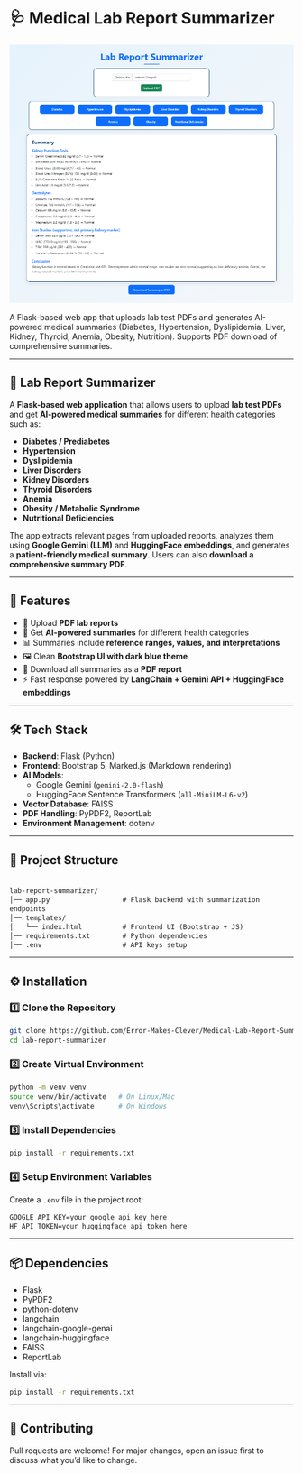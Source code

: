 # 🩺 Medical Lab Report Summarizer

<p align="center">
  <img src="assets/Front_Page.png" alt="Medical Lab Report Summarizer UI" width="600"/>
</p>

A Flask-based web app that uploads lab test PDFs and generates AI-powered medical summaries (Diabetes, Hypertension, Dyslipidemia, Liver, Kidney, Thyroid, Anemia, Obesity, Nutrition). Supports PDF download of comprehensive summaries.

---

## 🧪 Lab Report Summarizer

A **Flask-based web application** that allows users to upload **lab test PDFs** and get **AI-powered medical summaries** for different health categories such as:

- **Diabetes / Prediabetes**
- **Hypertension**
- **Dyslipidemia**
- **Liver Disorders**
- **Kidney Disorders**
- **Thyroid Disorders**
- **Anemia**
- **Obesity / Metabolic Syndrome**
- **Nutritional Deficiencies**

The app extracts relevant pages from uploaded reports, analyzes them using **Google Gemini (LLM)** and **HuggingFace embeddings**, and generates a **patient-friendly medical summary**. Users can also **download a comprehensive summary PDF**.

---

## 🚀 Features

- 📂 Upload **PDF lab reports**  
- 🤖 Get **AI-powered summaries** for different health categories  
- 📊 Summaries include **reference ranges, values, and interpretations**  
- 🖼️ Clean **Bootstrap UI with dark blue theme**  
- 📑 Download all summaries as a **PDF report**  
- ⚡ Fast response powered by **LangChain + Gemini API + HuggingFace embeddings**  

---

## 🛠️ Tech Stack
- **Backend**: Flask (Python)  
- **Frontend**: Bootstrap 5, Marked.js (Markdown rendering)  
- **AI Models**:  
  - Google Gemini (`gemini-2.0-flash`)  
  - HuggingFace Sentence Transformers (`all-MiniLM-L6-v2`)  
- **Vector Database**: FAISS  
- **PDF Handling**: PyPDF2, ReportLab  
- **Environment Management**: dotenv  

---

## 📂 Project Structure
```

lab-report-summarizer/
│── app.py                  # Flask backend with summarization endpoints
│── templates/
│   └── index.html          # Frontend UI (Bootstrap + JS)
│── requirements.txt        # Python dependencies
│── .env                    # API keys setup

````

---

## ⚙️ Installation

### 1️⃣ Clone the Repository
```bash
git clone https://github.com/Error-Makes-Clever/Medical-Lab-Report-Summarizer.git
cd lab-report-summarizer
````

### 2️⃣ Create Virtual Environment

```bash
python -m venv venv
source venv/bin/activate   # On Linux/Mac
venv\Scripts\activate      # On Windows
```

### 3️⃣ Install Dependencies

```bash
pip install -r requirements.txt
```

### 4️⃣ Setup Environment Variables

Create a `.env` file in the project root:

```env
GOOGLE_API_KEY=your_google_api_key_here
HF_API_TOKEN=your_huggingface_api_token_here
```
---

## 📦 Dependencies

* Flask
* PyPDF2
* python-dotenv
* langchain
* langchain-google-genai
* langchain-huggingface
* FAISS
* ReportLab

Install via:

```bash
pip install -r requirements.txt
```

---

## 🤝 Contributing

Pull requests are welcome! For major changes, open an issue first to discuss what you’d like to change.
